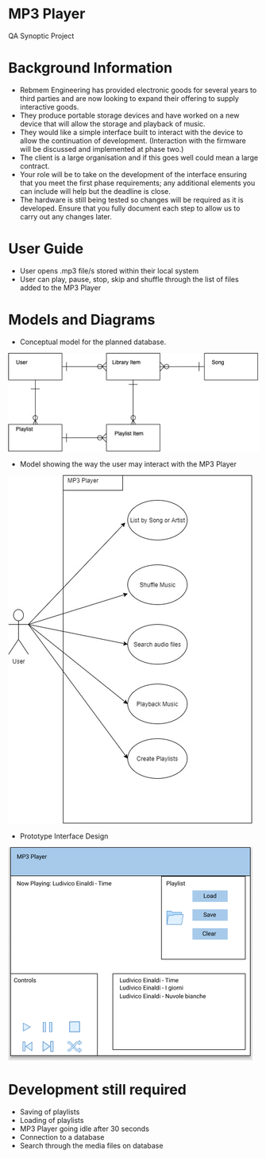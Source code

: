 # MP3 Player
QA Synoptic Project

# Background Information
- Rebmem Engineering has provided electronic goods for several years to third parties and are now looking to expand their offering to supply interactive goods.  
- They produce portable storage devices and have worked on a new device that will allow the storage and playback of music.  
- They would like a simple interface built to interact with the device to allow the continuation of development. (Interaction with the firmware will be discussed and implemented at phase two.) 
- The client is a large organisation and if this goes well could mean a large contract. 
- Your role will be to take on the development of the interface ensuring that you meet the first phase requirements; any additional elements you can include will help but the deadline is close.  
- The hardware is still being tested so changes will be required as it is developed. Ensure that you fully document each step to allow us to carry out any changes later. 

# User Guide

- User opens .mp3 file/s stored within their local system
- User can play, pause, stop, skip and shuffle through the list of files added to the MP3 Player

# Models and Diagrams

- Conceptual model for the planned database.

![UML Diagram](Planning/db__mp3_model.jpg)

- Model showing the way the user may interact with the MP3 Player

![UML Diagram](Planning/SequenceDiagramMp3.jpg)

- Prototype Interface Design

![UML Diagram](Planning/Mp3Prototype.png)

# Development still required

- Saving of playlists
- Loading of playlists
- MP3 Player going idle after 30 seconds
- Connection to a database
- Search through the media files on database
